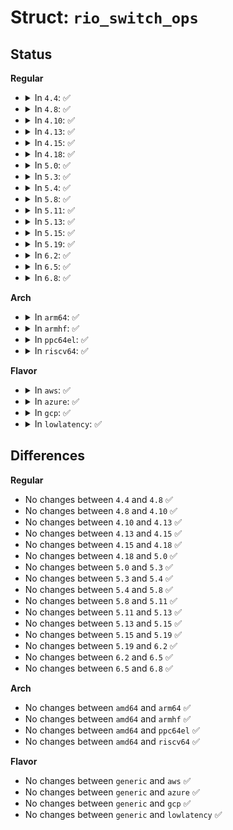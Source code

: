 # Struct: <code>rio_switch_ops</code>

## Status
<b>Regular</b>
<ul>
<li>
<details>
<summary>In <code>4.4</code>: ✅</summary>

```c
struct rio_switch_ops {
    struct module *owner;
    int (*add_entry)(struct rio_mport *, u16, u8, u16, u16, u8);
    int (*get_entry)(struct rio_mport *, u16, u8, u16, u16, u8 *);
    int (*clr_table)(struct rio_mport *, u16, u8, u16);
    int (*set_domain)(struct rio_mport *, u16, u8, u8);
    int (*get_domain)(struct rio_mport *, u16, u8, u8 *);
    int (*em_init)(struct rio_dev *);
    int (*em_handle)(struct rio_dev *, u8);
};
```
</details>
</li>
<li>
<details>
<summary>In <code>4.8</code>: ✅</summary>

```c
struct rio_switch_ops {
    struct module *owner;
    int (*add_entry)(struct rio_mport *, u16, u8, u16, u16, u8);
    int (*get_entry)(struct rio_mport *, u16, u8, u16, u16, u8 *);
    int (*clr_table)(struct rio_mport *, u16, u8, u16);
    int (*set_domain)(struct rio_mport *, u16, u8, u8);
    int (*get_domain)(struct rio_mport *, u16, u8, u8 *);
    int (*em_init)(struct rio_dev *);
    int (*em_handle)(struct rio_dev *, u8);
};
```
</details>
</li>
<li>
<details>
<summary>In <code>4.10</code>: ✅</summary>

```c
struct rio_switch_ops {
    struct module *owner;
    int (*add_entry)(struct rio_mport *, u16, u8, u16, u16, u8);
    int (*get_entry)(struct rio_mport *, u16, u8, u16, u16, u8 *);
    int (*clr_table)(struct rio_mport *, u16, u8, u16);
    int (*set_domain)(struct rio_mport *, u16, u8, u8);
    int (*get_domain)(struct rio_mport *, u16, u8, u8 *);
    int (*em_init)(struct rio_dev *);
    int (*em_handle)(struct rio_dev *, u8);
};
```
</details>
</li>
<li>
<details>
<summary>In <code>4.13</code>: ✅</summary>

```c
struct rio_switch_ops {
    struct module *owner;
    int (*add_entry)(struct rio_mport *, u16, u8, u16, u16, u8);
    int (*get_entry)(struct rio_mport *, u16, u8, u16, u16, u8 *);
    int (*clr_table)(struct rio_mport *, u16, u8, u16);
    int (*set_domain)(struct rio_mport *, u16, u8, u8);
    int (*get_domain)(struct rio_mport *, u16, u8, u8 *);
    int (*em_init)(struct rio_dev *);
    int (*em_handle)(struct rio_dev *, u8);
};
```
</details>
</li>
<li>
<details>
<summary>In <code>4.15</code>: ✅</summary>

```c
struct rio_switch_ops {
    struct module *owner;
    int (*add_entry)(struct rio_mport *, u16, u8, u16, u16, u8);
    int (*get_entry)(struct rio_mport *, u16, u8, u16, u16, u8 *);
    int (*clr_table)(struct rio_mport *, u16, u8, u16);
    int (*set_domain)(struct rio_mport *, u16, u8, u8);
    int (*get_domain)(struct rio_mport *, u16, u8, u8 *);
    int (*em_init)(struct rio_dev *);
    int (*em_handle)(struct rio_dev *, u8);
};
```
</details>
</li>
<li>
<details>
<summary>In <code>4.18</code>: ✅</summary>

```c
struct rio_switch_ops {
    struct module *owner;
    int (*add_entry)(struct rio_mport *, u16, u8, u16, u16, u8);
    int (*get_entry)(struct rio_mport *, u16, u8, u16, u16, u8 *);
    int (*clr_table)(struct rio_mport *, u16, u8, u16);
    int (*set_domain)(struct rio_mport *, u16, u8, u8);
    int (*get_domain)(struct rio_mport *, u16, u8, u8 *);
    int (*em_init)(struct rio_dev *);
    int (*em_handle)(struct rio_dev *, u8);
};
```
</details>
</li>
<li>
<details>
<summary>In <code>5.0</code>: ✅</summary>

```c
struct rio_switch_ops {
    struct module *owner;
    int (*add_entry)(struct rio_mport *, u16, u8, u16, u16, u8);
    int (*get_entry)(struct rio_mport *, u16, u8, u16, u16, u8 *);
    int (*clr_table)(struct rio_mport *, u16, u8, u16);
    int (*set_domain)(struct rio_mport *, u16, u8, u8);
    int (*get_domain)(struct rio_mport *, u16, u8, u8 *);
    int (*em_init)(struct rio_dev *);
    int (*em_handle)(struct rio_dev *, u8);
};
```
</details>
</li>
<li>
<details>
<summary>In <code>5.3</code>: ✅</summary>

```c
struct rio_switch_ops {
    struct module *owner;
    int (*add_entry)(struct rio_mport *, u16, u8, u16, u16, u8);
    int (*get_entry)(struct rio_mport *, u16, u8, u16, u16, u8 *);
    int (*clr_table)(struct rio_mport *, u16, u8, u16);
    int (*set_domain)(struct rio_mport *, u16, u8, u8);
    int (*get_domain)(struct rio_mport *, u16, u8, u8 *);
    int (*em_init)(struct rio_dev *);
    int (*em_handle)(struct rio_dev *, u8);
};
```
</details>
</li>
<li>
<details>
<summary>In <code>5.4</code>: ✅</summary>

```c
struct rio_switch_ops {
    struct module *owner;
    int (*add_entry)(struct rio_mport *, u16, u8, u16, u16, u8);
    int (*get_entry)(struct rio_mport *, u16, u8, u16, u16, u8 *);
    int (*clr_table)(struct rio_mport *, u16, u8, u16);
    int (*set_domain)(struct rio_mport *, u16, u8, u8);
    int (*get_domain)(struct rio_mport *, u16, u8, u8 *);
    int (*em_init)(struct rio_dev *);
    int (*em_handle)(struct rio_dev *, u8);
};
```
</details>
</li>
<li>
<details>
<summary>In <code>5.8</code>: ✅</summary>

```c
struct rio_switch_ops {
    struct module *owner;
    int (*add_entry)(struct rio_mport *, u16, u8, u16, u16, u8);
    int (*get_entry)(struct rio_mport *, u16, u8, u16, u16, u8 *);
    int (*clr_table)(struct rio_mport *, u16, u8, u16);
    int (*set_domain)(struct rio_mport *, u16, u8, u8);
    int (*get_domain)(struct rio_mport *, u16, u8, u8 *);
    int (*em_init)(struct rio_dev *);
    int (*em_handle)(struct rio_dev *, u8);
};
```
</details>
</li>
<li>
<details>
<summary>In <code>5.11</code>: ✅</summary>

```c
struct rio_switch_ops {
    struct module *owner;
    int (*add_entry)(struct rio_mport *, u16, u8, u16, u16, u8);
    int (*get_entry)(struct rio_mport *, u16, u8, u16, u16, u8 *);
    int (*clr_table)(struct rio_mport *, u16, u8, u16);
    int (*set_domain)(struct rio_mport *, u16, u8, u8);
    int (*get_domain)(struct rio_mport *, u16, u8, u8 *);
    int (*em_init)(struct rio_dev *);
    int (*em_handle)(struct rio_dev *, u8);
};
```
</details>
</li>
<li>
<details>
<summary>In <code>5.13</code>: ✅</summary>

```c
struct rio_switch_ops {
    struct module *owner;
    int (*add_entry)(struct rio_mport *, u16, u8, u16, u16, u8);
    int (*get_entry)(struct rio_mport *, u16, u8, u16, u16, u8 *);
    int (*clr_table)(struct rio_mport *, u16, u8, u16);
    int (*set_domain)(struct rio_mport *, u16, u8, u8);
    int (*get_domain)(struct rio_mport *, u16, u8, u8 *);
    int (*em_init)(struct rio_dev *);
    int (*em_handle)(struct rio_dev *, u8);
};
```
</details>
</li>
<li>
<details>
<summary>In <code>5.15</code>: ✅</summary>

```c
struct rio_switch_ops {
    struct module *owner;
    int (*add_entry)(struct rio_mport *, u16, u8, u16, u16, u8);
    int (*get_entry)(struct rio_mport *, u16, u8, u16, u16, u8 *);
    int (*clr_table)(struct rio_mport *, u16, u8, u16);
    int (*set_domain)(struct rio_mport *, u16, u8, u8);
    int (*get_domain)(struct rio_mport *, u16, u8, u8 *);
    int (*em_init)(struct rio_dev *);
    int (*em_handle)(struct rio_dev *, u8);
};
```
</details>
</li>
<li>
<details>
<summary>In <code>5.19</code>: ✅</summary>

```c
struct rio_switch_ops {
    struct module *owner;
    int (*add_entry)(struct rio_mport *, u16, u8, u16, u16, u8);
    int (*get_entry)(struct rio_mport *, u16, u8, u16, u16, u8 *);
    int (*clr_table)(struct rio_mport *, u16, u8, u16);
    int (*set_domain)(struct rio_mport *, u16, u8, u8);
    int (*get_domain)(struct rio_mport *, u16, u8, u8 *);
    int (*em_init)(struct rio_dev *);
    int (*em_handle)(struct rio_dev *, u8);
};
```
</details>
</li>
<li>
<details>
<summary>In <code>6.2</code>: ✅</summary>

```c
struct rio_switch_ops {
    struct module *owner;
    int (*add_entry)(struct rio_mport *, u16, u8, u16, u16, u8);
    int (*get_entry)(struct rio_mport *, u16, u8, u16, u16, u8 *);
    int (*clr_table)(struct rio_mport *, u16, u8, u16);
    int (*set_domain)(struct rio_mport *, u16, u8, u8);
    int (*get_domain)(struct rio_mport *, u16, u8, u8 *);
    int (*em_init)(struct rio_dev *);
    int (*em_handle)(struct rio_dev *, u8);
};
```
</details>
</li>
<li>
<details>
<summary>In <code>6.5</code>: ✅</summary>

```c
struct rio_switch_ops {
    struct module *owner;
    int (*add_entry)(struct rio_mport *, u16, u8, u16, u16, u8);
    int (*get_entry)(struct rio_mport *, u16, u8, u16, u16, u8 *);
    int (*clr_table)(struct rio_mport *, u16, u8, u16);
    int (*set_domain)(struct rio_mport *, u16, u8, u8);
    int (*get_domain)(struct rio_mport *, u16, u8, u8 *);
    int (*em_init)(struct rio_dev *);
    int (*em_handle)(struct rio_dev *, u8);
};
```
</details>
</li>
<li>
<details>
<summary>In <code>6.8</code>: ✅</summary>

```c
struct rio_switch_ops {
    struct module *owner;
    int (*add_entry)(struct rio_mport *, u16, u8, u16, u16, u8);
    int (*get_entry)(struct rio_mport *, u16, u8, u16, u16, u8 *);
    int (*clr_table)(struct rio_mport *, u16, u8, u16);
    int (*set_domain)(struct rio_mport *, u16, u8, u8);
    int (*get_domain)(struct rio_mport *, u16, u8, u8 *);
    int (*em_init)(struct rio_dev *);
    int (*em_handle)(struct rio_dev *, u8);
};
```
</details>
</li>
</ul>
<b>Arch</b>
<ul>
<li>
<details>
<summary>In <code>arm64</code>: ✅</summary>

```c
struct rio_switch_ops {
    struct module *owner;
    int (*add_entry)(struct rio_mport *, u16, u8, u16, u16, u8);
    int (*get_entry)(struct rio_mport *, u16, u8, u16, u16, u8 *);
    int (*clr_table)(struct rio_mport *, u16, u8, u16);
    int (*set_domain)(struct rio_mport *, u16, u8, u8);
    int (*get_domain)(struct rio_mport *, u16, u8, u8 *);
    int (*em_init)(struct rio_dev *);
    int (*em_handle)(struct rio_dev *, u8);
};
```
</details>
</li>
<li>
<details>
<summary>In <code>armhf</code>: ✅</summary>

```c
struct rio_switch_ops {
    struct module *owner;
    int (*add_entry)(struct rio_mport *, u16, u8, u16, u16, u8);
    int (*get_entry)(struct rio_mport *, u16, u8, u16, u16, u8 *);
    int (*clr_table)(struct rio_mport *, u16, u8, u16);
    int (*set_domain)(struct rio_mport *, u16, u8, u8);
    int (*get_domain)(struct rio_mport *, u16, u8, u8 *);
    int (*em_init)(struct rio_dev *);
    int (*em_handle)(struct rio_dev *, u8);
};
```
</details>
</li>
<li>
<details>
<summary>In <code>ppc64el</code>: ✅</summary>

```c
struct rio_switch_ops {
    struct module *owner;
    int (*add_entry)(struct rio_mport *, u16, u8, u16, u16, u8);
    int (*get_entry)(struct rio_mport *, u16, u8, u16, u16, u8 *);
    int (*clr_table)(struct rio_mport *, u16, u8, u16);
    int (*set_domain)(struct rio_mport *, u16, u8, u8);
    int (*get_domain)(struct rio_mport *, u16, u8, u8 *);
    int (*em_init)(struct rio_dev *);
    int (*em_handle)(struct rio_dev *, u8);
};
```
</details>
</li>
<li>
<details>
<summary>In <code>riscv64</code>: ✅</summary>

```c
struct rio_switch_ops {
    struct module *owner;
    int (*add_entry)(struct rio_mport *, u16, u8, u16, u16, u8);
    int (*get_entry)(struct rio_mport *, u16, u8, u16, u16, u8 *);
    int (*clr_table)(struct rio_mport *, u16, u8, u16);
    int (*set_domain)(struct rio_mport *, u16, u8, u8);
    int (*get_domain)(struct rio_mport *, u16, u8, u8 *);
    int (*em_init)(struct rio_dev *);
    int (*em_handle)(struct rio_dev *, u8);
};
```
</details>
</li>
</ul>
<b>Flavor</b>
<ul>
<li>
<details>
<summary>In <code>aws</code>: ✅</summary>

```c
struct rio_switch_ops {
    struct module *owner;
    int (*add_entry)(struct rio_mport *, u16, u8, u16, u16, u8);
    int (*get_entry)(struct rio_mport *, u16, u8, u16, u16, u8 *);
    int (*clr_table)(struct rio_mport *, u16, u8, u16);
    int (*set_domain)(struct rio_mport *, u16, u8, u8);
    int (*get_domain)(struct rio_mport *, u16, u8, u8 *);
    int (*em_init)(struct rio_dev *);
    int (*em_handle)(struct rio_dev *, u8);
};
```
</details>
</li>
<li>
<details>
<summary>In <code>azure</code>: ✅</summary>

```c
struct rio_switch_ops {
    struct module *owner;
    int (*add_entry)(struct rio_mport *, u16, u8, u16, u16, u8);
    int (*get_entry)(struct rio_mport *, u16, u8, u16, u16, u8 *);
    int (*clr_table)(struct rio_mport *, u16, u8, u16);
    int (*set_domain)(struct rio_mport *, u16, u8, u8);
    int (*get_domain)(struct rio_mport *, u16, u8, u8 *);
    int (*em_init)(struct rio_dev *);
    int (*em_handle)(struct rio_dev *, u8);
};
```
</details>
</li>
<li>
<details>
<summary>In <code>gcp</code>: ✅</summary>

```c
struct rio_switch_ops {
    struct module *owner;
    int (*add_entry)(struct rio_mport *, u16, u8, u16, u16, u8);
    int (*get_entry)(struct rio_mport *, u16, u8, u16, u16, u8 *);
    int (*clr_table)(struct rio_mport *, u16, u8, u16);
    int (*set_domain)(struct rio_mport *, u16, u8, u8);
    int (*get_domain)(struct rio_mport *, u16, u8, u8 *);
    int (*em_init)(struct rio_dev *);
    int (*em_handle)(struct rio_dev *, u8);
};
```
</details>
</li>
<li>
<details>
<summary>In <code>lowlatency</code>: ✅</summary>

```c
struct rio_switch_ops {
    struct module *owner;
    int (*add_entry)(struct rio_mport *, u16, u8, u16, u16, u8);
    int (*get_entry)(struct rio_mport *, u16, u8, u16, u16, u8 *);
    int (*clr_table)(struct rio_mport *, u16, u8, u16);
    int (*set_domain)(struct rio_mport *, u16, u8, u8);
    int (*get_domain)(struct rio_mport *, u16, u8, u8 *);
    int (*em_init)(struct rio_dev *);
    int (*em_handle)(struct rio_dev *, u8);
};
```
</details>
</li>
</ul>

## Differences
<b>Regular</b>
<ul>
<li>
No changes between <code>4.4</code> and <code>4.8</code> ✅
</li>
<li>
No changes between <code>4.8</code> and <code>4.10</code> ✅
</li>
<li>
No changes between <code>4.10</code> and <code>4.13</code> ✅
</li>
<li>
No changes between <code>4.13</code> and <code>4.15</code> ✅
</li>
<li>
No changes between <code>4.15</code> and <code>4.18</code> ✅
</li>
<li>
No changes between <code>4.18</code> and <code>5.0</code> ✅
</li>
<li>
No changes between <code>5.0</code> and <code>5.3</code> ✅
</li>
<li>
No changes between <code>5.3</code> and <code>5.4</code> ✅
</li>
<li>
No changes between <code>5.4</code> and <code>5.8</code> ✅
</li>
<li>
No changes between <code>5.8</code> and <code>5.11</code> ✅
</li>
<li>
No changes between <code>5.11</code> and <code>5.13</code> ✅
</li>
<li>
No changes between <code>5.13</code> and <code>5.15</code> ✅
</li>
<li>
No changes between <code>5.15</code> and <code>5.19</code> ✅
</li>
<li>
No changes between <code>5.19</code> and <code>6.2</code> ✅
</li>
<li>
No changes between <code>6.2</code> and <code>6.5</code> ✅
</li>
<li>
No changes between <code>6.5</code> and <code>6.8</code> ✅
</li>
</ul>
<b>Arch</b>
<ul>
<li>
No changes between <code>amd64</code> and <code>arm64</code> ✅
</li>
<li>
No changes between <code>amd64</code> and <code>armhf</code> ✅
</li>
<li>
No changes between <code>amd64</code> and <code>ppc64el</code> ✅
</li>
<li>
No changes between <code>amd64</code> and <code>riscv64</code> ✅
</li>
</ul>
<b>Flavor</b>
<ul>
<li>
No changes between <code>generic</code> and <code>aws</code> ✅
</li>
<li>
No changes between <code>generic</code> and <code>azure</code> ✅
</li>
<li>
No changes between <code>generic</code> and <code>gcp</code> ✅
</li>
<li>
No changes between <code>generic</code> and <code>lowlatency</code> ✅
</li>
</ul>
